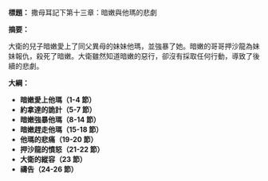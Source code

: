 **標題：** 撒母耳記下第十三章：暗嫩與他瑪的悲劇

**摘要：**

大衛的兒子暗嫩愛上了同父異母的妹妹他瑪，並強暴了她。暗嫩的哥哥押沙龍為妹妹報仇，殺死了暗嫩。大衛雖然知道暗嫩的惡行，卻沒有採取任何行動，導致了後續的悲劇。

**大綱：**

* **暗嫩愛上他瑪（1-4 節）**
* **約拿達的詭計（5-7 節）**
* **暗嫩強暴他瑪（8-14 節）**
* **暗嫩趕走他瑪（15-18 節）**
* **他瑪的悲痛（19-20 節）**
* **押沙龍的憤怒（21-22 節）**
* **大衛的縱容（23 節）**
* **禱告（24-26 節）**